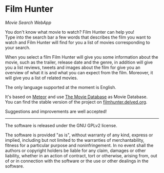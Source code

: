 # Film Hunter
*Movie Search WebApp*

You don't know what movie to watch? Film Hunter can help you!  
Type into the search bar a few words that describes the film you want to watch and Film Hunter will find for you a list of movies corresponding to your search.

When you select a film Film Hunter will give you some information about the movie, such as the trailer, release date and the genre, in addition will give you a list reviews, tweets and images about the film for give you an overview of what it is and what you can expect from the film.
Moreover, it will give you a list of related movies.

The only language supported at the moment is English.

It's based on [Meteor](https://www.meteor.com/) and use [The Movie Database](https://www.themoviedb.org/) as Movie Database.  
You can find the stable version of the project on [filmhunter.delved.org](http://filmhunter.delved.org/).

Suggestions and improvements are well accepted!

______________________________________________________________________________________________________________________

The software is released under the GNU GPLv2 license.

The software is provided "as is", without warranty of any kind, express or implied, including but not limited to the warranties of merchantability, fitness for a particular purpose and noninfringement. In no event shall the authors or copyright holders be liable for any claim, damages or other liability, whether in an action of contract, tort or otherwise, arising from, out of or in connection with the software or the use or other dealings in the software.
